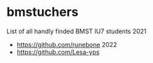 # bmstuchers
List of all handly finded BMST IU7 students
2021
* https://github.com/runebone
2022
* https://github.com/Lesa-yps
